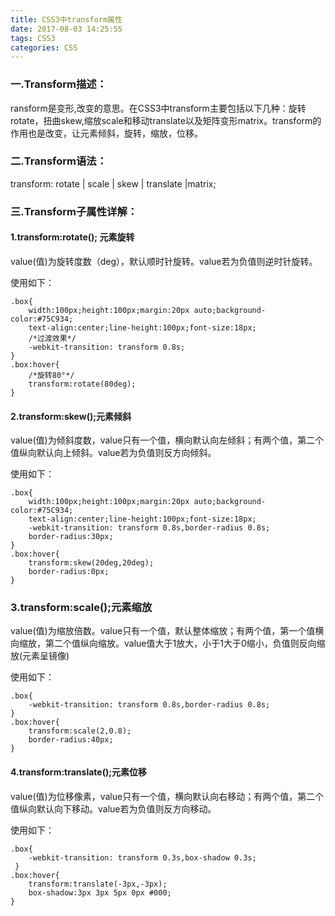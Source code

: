```yaml
---
title: CSS3中transform属性
date: 2017-08-03 14:25:55
tags: CSS3
categories: CSS
---
```

### 一.Transform描述：

ransform是变形,改变的意思。在CSS3中transform主要包括以下几种：旋转rotate，扭曲skew,缩放scale和移动translate以及矩阵变形matrix。transform的作用也是改变，让元素倾斜，旋转，缩放，位移。

### 二.Transform语法：

transform: rotate | scale | skew | translate |matrix;

### 三.Transform子属性详解：

#### 1.transform:rotate(); 元素旋转

value(值)为旋转度数（deg），默认顺时针旋转。value若为负值则逆时针旋转。

使用如下：

	.box{
	    width:100px;height:100px;margin:20px auto;background-color:#75C934;
	    text-align:center;line-height:100px;font-size:18px;
	    /*过渡效果*/
	    -webkit-transition: transform 0.8s; 
	}
	.box:hover{
	    /*旋转80°*/
	    transform:rotate(80deg);
	}

#### 2.transform:skew();元素倾斜

value(值)为倾斜度数，value只有一个值，横向默认向左倾斜；有两个值，第二个值纵向默认向上倾斜。value若为负值则反方向倾斜。

使用如下：

    .box{
        width:100px;height:100px;margin:20px auto;background-color:#75C934;
        text-align:center;line-height:100px;font-size:18px;
        -webkit-transition: transform 0.8s,border-radius 0.8s; 
        border-radius:30px;
    }
    .box:hover{
        transform:skew(20deg,20deg);
        border-radius:0px;
   	}

### 3.transform:scale();元素缩放

value(值)为缩放倍数。value只有一个值，默认整体缩放；有两个值，第一个值横向缩放，第二个值纵向缩放。value值大于1放大，小于1大于0缩小，负值则反向缩放(元素呈镜像)

使用如下：

    .box{
        -webkit-transition: transform 0.8s,border-radius 0.8s;  
    }
    .box:hover{
        transform:scale(2,0.8);
        border-radius:40px;
    }

#### 4.transform:translate();元素位移

value(值)为位移像素，value只有一个值，横向默认向右移动；有两个值，第二个值纵向默认向下移动。value若为负值则反方向移动。

使用如下：

   	.box{
        -webkit-transition: transform 0.3s,box-shadow 0.3s;
     }
    .box:hover{
        transform:translate(-3px,-3px);
        box-shadow:3px 3px 5px 0px #000;
    }